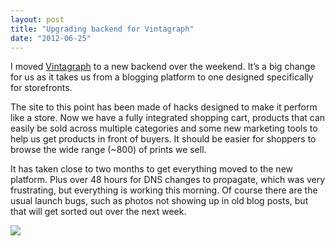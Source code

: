 ```yaml
---
layout: post
title: "Upgrading backend for Vintagraph"
date: "2012-06-25"
---
```


I moved [Vintagraph](http://www.vintagraph.com/) to a new backend over the weekend. It’s a big change for us as it takes us from a blogging platform to one designed specifically for storefronts.

The site to this point has been made of hacks designed to make it perform like a store. Now we have a fully integrated shopping cart, products that can easily be sold across multiple categories and some new marketing tools to help us get products in front of buyers. It should be easier for shoppers to browse the wide range (~800) of prints we sell.

It has taken close to two months to get everything moved to the new platform. Plus over 48 hours for DNS changes to propagate, which was very frustrating, but everything is working this morning. Of course there are the usual launch bugs, such as photos not showing up in old blog posts, but that will get sorted out over the next week.

![](/assets/images/vintagraph-upgrade.png)
